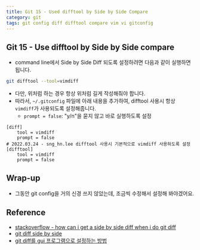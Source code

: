 ```yaml
---
title: Git 15 - Used difftool by Side by Side Compare
category: git
tags: git config diff difftool compare vim vi gitconfig
---
```


## Git 15 - Use difftool by Side by Side compare

- command line에서 Side by Side Diff 되도록 설정하려면 다음과 같이 실행하면 됩니다.

```sh
git difftool --tool=vimdiff
```

- 다만, 위처럼 하는 경우 항상 위처럼 길게 작성해줘야 합니다.
- 따라서, `~/.gitconfig` 파일에 아래 내용을 추가하여, difftool 사용시 항상 `vimdiff`가 사용되도록 설정해줍니다.
  - `prompt = false`: "y/n"을 묻지 않고 바로 실행하도록 설정

```.gitconfig
[diff]
    tool = vimdiff
    prompt = false
# 2022.03.24 - sng_hn.lee difftool 사용시 기본적으로 vimdiff 사용하도록 설정
[difftool]
    tool = vimdiff
    prompt = false
```

## Wrap-up

- 그동안 git config을 거의 신경 쓰지 않았는데, 조금씩 수정해서 설정해 봐야겠어요.

## Reference

- [stackoverflow - how can i get a side by side diff when i do git diff](https://stackoverflow.com/questions/7669963/how-can-i-get-a-side-by-side-diff-when-i-do-git-diff)
- [git diff side by side](https://zeldor.biz/2019/09/git-diff-side-by-side/)
- [git diff를 gui 프로그램으로 설정하는 방법](https://itmir.tistory.com/670)
